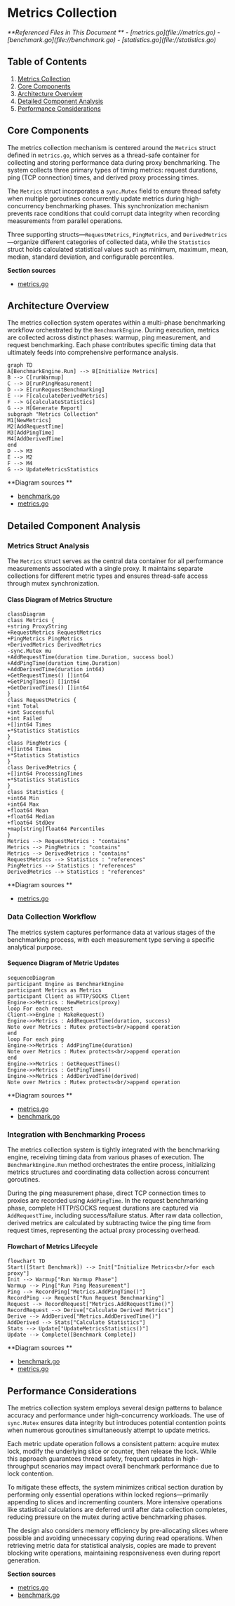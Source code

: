 # Metrics Collection

<cite>
**Referenced Files in This Document **   
- [metrics.go](file://metrics.go)
- [benchmark.go](file://benchmark.go)
- [statistics.go](file://statistics.go)
</cite>

## Table of Contents
1. [Metrics Collection](#metrics-collection)
2. [Core Components](#core-components)
3. [Architecture Overview](#architecture-overview)
4. [Detailed Component Analysis](#detailed-component-analysis)
5. [Performance Considerations](#performance-considerations)

## Core Components

The metrics collection mechanism is centered around the `Metrics` struct defined in `metrics.go`, which serves as a thread-safe container for collecting and storing performance data during proxy benchmarking. The system collects three primary types of timing metrics: request durations, ping (TCP connection) times, and derived proxy processing times.

The `Metrics` struct incorporates a `sync.Mutex` field to ensure thread safety when multiple goroutines concurrently update metrics during high-concurrency benchmarking phases. This synchronization mechanism prevents race conditions that could corrupt data integrity when recording measurements from parallel operations.

Three supporting structs—`RequestMetrics`, `PingMetrics`, and `DerivedMetrics`—organize different categories of collected data, while the `Statistics` struct holds calculated statistical values such as minimum, maximum, mean, median, standard deviation, and configurable percentiles.

**Section sources**
- [metrics.go](file://metrics.go#L1-L122)

## Architecture Overview

The metrics collection system operates within a multi-phase benchmarking workflow orchestrated by the `BenchmarkEngine`. During execution, metrics are collected across distinct phases: warmup, ping measurement, and request benchmarking. Each phase contributes specific timing data that ultimately feeds into comprehensive performance analysis.

```mermaid
graph TD
A[BenchmarkEngine.Run] --> B[Initialize Metrics]
B --> C[runWarmup]
C --> D[runPingMeasurement]
D --> E[runRequestBenchmarking]
E --> F[calculateDerivedMetrics]
F --> G[calculateStatistics]
G --> H[Generate Report]
subgraph "Metrics Collection"
M1[NewMetrics]
M2[AddRequestTime]
M3[AddPingTime]
M4[AddDerivedTime]
end
D --> M3
E --> M2
F --> M4
G --> UpdateMetricsStatistics
```

**Diagram sources **
- [benchmark.go](file://benchmark.go#L39-L75)
- [metrics.go](file://metrics.go#L48-L61)

## Detailed Component Analysis

### Metrics Struct Analysis

The `Metrics` struct serves as the central data container for all performance measurements associated with a single proxy. It maintains separate collections for different metric types and ensures thread-safe access through mutex synchronization.

#### Class Diagram of Metrics Structure
```mermaid
classDiagram
class Metrics {
+string ProxyString
+RequestMetrics RequestMetrics
+PingMetrics PingMetrics
+DerivedMetrics DerivedMetrics
-sync.Mutex mu
+AddRequestTime(duration time.Duration, success bool)
+AddPingTime(duration time.Duration)
+AddDerivedTime(duration int64)
+GetRequestTimes() []int64
+GetPingTimes() []int64
+GetDerivedTimes() []int64
}
class RequestMetrics {
+int Total
+int Successful
+int Failed
+[]int64 Times
+*Statistics Statistics
}
class PingMetrics {
+[]int64 Times
+*Statistics Statistics
}
class DerivedMetrics {
+[]int64 ProcessingTimes
+*Statistics Statistics
}
class Statistics {
+int64 Min
+int64 Max
+float64 Mean
+float64 Median
+float64 StdDev
+map[string]float64 Percentiles
}
Metrics --> RequestMetrics : "contains"
Metrics --> PingMetrics : "contains"
Metrics --> DerivedMetrics : "contains"
RequestMetrics --> Statistics : "references"
PingMetrics --> Statistics : "references"
DerivedMetrics --> Statistics : "references"
```

**Diagram sources **
- [metrics.go](file://metrics.go#L10-L45)

### Data Collection Workflow

The metrics system captures performance data at various stages of the benchmarking process, with each measurement type serving a specific analytical purpose.

#### Sequence Diagram of Metric Updates
```mermaid
sequenceDiagram
participant Engine as BenchmarkEngine
participant Metrics as Metrics
participant Client as HTTP/SOCKS Client
Engine->>Metrics : NewMetrics(proxy)
loop For each request
Client->>Engine : MakeRequest()
Engine->>Metrics : AddRequestTime(duration, success)
Note over Metrics : Mutex protects<br/>append operation
end
loop For each ping
Engine->>Metrics : AddPingTime(duration)
Note over Metrics : Mutex protects<br/>append operation
end
Engine->>Metrics : GetRequestTimes()
Engine->>Metrics : GetPingTimes()
Engine->>Metrics : AddDerivedTime(derived)
Note over Metrics : Mutex protects<br/>append operation
```

**Diagram sources **
- [metrics.go](file://metrics.go#L64-L83)
- [benchmark.go](file://benchmark.go#L174-L187)

### Integration with Benchmarking Process

The metrics collection system is tightly integrated with the benchmarking engine, receiving timing data from various phases of execution. The `BenchmarkEngine.Run` method orchestrates the entire process, initializing metrics structures and coordinating data collection across concurrent goroutines.

During the ping measurement phase, direct TCP connection times to proxies are recorded using `AddPingTime`. In the request benchmarking phase, complete HTTP/SOCKS request durations are captured via `AddRequestTime`, including success/failure status. After raw data collection, derived metrics are calculated by subtracting twice the ping time from request times, representing the actual proxy processing overhead.

#### Flowchart of Metrics Lifecycle
```mermaid
flowchart TD
Start([Start Benchmark]) --> Init["Initialize Metrics<br/>for each proxy"]
Init --> Warmup["Run Warmup Phase"]
Warmup --> Ping["Run Ping Measurement"]
Ping --> RecordPing["Metrics.AddPingTime()"]
RecordPing --> Request["Run Request Benchmarking"]
Request --> RecordRequest["Metrics.AddRequestTime()"]
RecordRequest --> Derive["Calculate Derived Metrics"]
Derive --> AddDerived["Metrics.AddDerivedTime()"]
AddDerived --> Stats["Calculate Statistics"]
Stats --> Update["UpdateMetricsStatistics()"]
Update --> Complete([Benchmark Complete])
```

**Diagram sources **
- [benchmark.go](file://benchmark.go#L39-L75)
- [metrics.go](file://metrics.go#L86-L95)

## Performance Considerations

The metrics collection system employs several design patterns to balance accuracy and performance under high-concurrency workloads. The use of `sync.Mutex` ensures data integrity but introduces potential contention points when numerous goroutines simultaneously attempt to update metrics.

Each metric update operation follows a consistent pattern: acquire mutex lock, modify the underlying slice or counter, then release the lock. While this approach guarantees thread safety, frequent updates in high-throughput scenarios may impact overall benchmark performance due to lock contention.

To mitigate these effects, the system minimizes critical section duration by performing only essential operations within locked regions—primarily appending to slices and incrementing counters. More intensive operations like statistical calculations are deferred until after data collection completes, reducing pressure on the mutex during active benchmarking phases.

The design also considers memory efficiency by pre-allocating slices where possible and avoiding unnecessary copying during read operations. When retrieving metric data for statistical analysis, copies are made to prevent blocking write operations, maintaining responsiveness even during report generation.

**Section sources**
- [metrics.go](file://metrics.go#L64-L95)
- [benchmark.go](file://benchmark.go#L240-L255)
